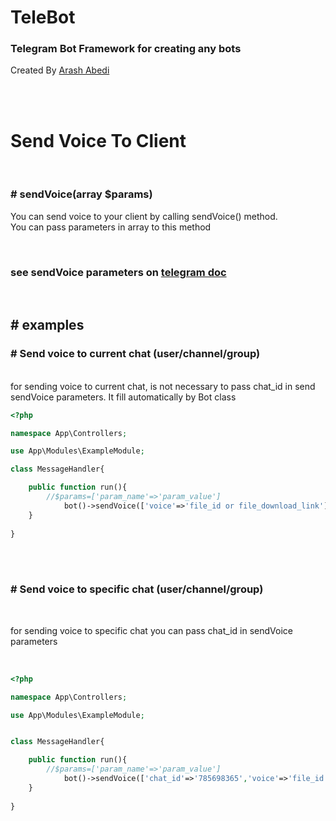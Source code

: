 # TeleBot
### Telegram Bot Framework for creating any bots 

Created By [Arash Abedi](https://arashabedii.github.io)

<br/>
<br/>

# Send Voice To Client
<br>

### # sendVoice(array $params)

You can send voice to your client by calling sendVoice() method. <br>
You can pass parameters in array to this method

<br>

### see sendVoice parameters on [telegram doc](https://core.telegram.org/bots/api#sendvoice)

<br>

## # examples


### # Send voice to current chat (user/channel/group)
<br>
for sending voice to current chat, is not necessary to pass chat_id in send sendVoice parameters. It fill automatically by Bot class

<br>

```php
<?php

namespace App\Controllers;

use App\Modules\ExampleModule;

class MessageHandler{

    public function run(){
        //$params=['param_name'=>'param_value']
            bot()->sendVoice(['voice'=>'file_id or file_download_link']); //send voice to current chat
    }
   
}

```
<br>
<br>

### # Send voice to specific chat (user/channel/group)
<br>

for sending voice to specific chat you can pass chat_id in sendVoice parameters

<br>

```php
<?php

namespace App\Controllers;

use App\Modules\ExampleModule;


class MessageHandler{

    public function run(){
        //$params=['param_name'=>'param_value']
            bot()->sendVoice(['chat_id'=>'785698365','voice'=>'file_id or file_download_link']); //send voice to specific chat by chat_id
    }
   
}

```
